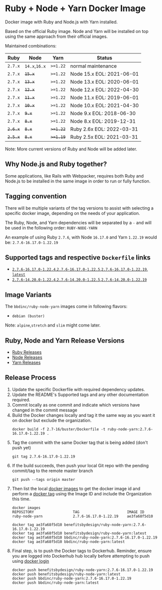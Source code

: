 # Ruby + Node + Yarn Docker Image

Docker image with Ruby and Node.js with Yarn installed.

Based on the official Ruby image. Node and Yarn will be installed on top using the same approach from their official images.

Maintained combinations:

| Ruby          | Node                          | Yarn          | Status                     |
| ------------- | ----------------------------- | ------------- | -------------------------- |
| `2.7.x`       | `14.x`,`16.x`                 | `>=1.22`      | normal maintenance         |
| `2.7.x`       | ~~`15.x`~~                    | `>=1.22`      | Node 15.x EOL: 2021-06-01  |
| `2.7.x`       | ~~`13.x`~~                    | `>=1.22`      | Node 13.x EOL: 2020-06-01  |
| `2.7.x`       | ~~`12.x`~~                    | `>=1.22`      | Node 12.x EOL: 2022-04-30  |
| `2.7.x`       | ~~`11.x`~~                    | `>=1.22`      | Node 11.x EOL: 2019-06-01  |
| `2.7.x`       | ~~`10.x`~~                    | `>=1.22`      | Node 10.x EOL: 2021-04-30  |
| `2.7.x`       | ~~`9.x`~~                     | `>=1.22`      | Node 9.x EOL: 2018-06-30   |
| `2.7.x`       | ~~`8.x`~~                     | `>=1.22`      | Node 8.x EOL: 2019-12-31   |
| ~~`2.6.x`~~   | ~~`8.x`~~                     | ~~`>=1.22`~~  | Ruby 2.6x EOL: 2022-03-31  |
| ~~`2.5.x`~~   | ~~`8.x`~~                     | ~~`>=1.19`~~  | Ruby 2.5x EOL: 2021-03-31  |

Note: More current versions of Ruby and Node will be added later.

## Why Node.js and Ruby together?

Some applications, like Rails with Webpacker, requires both Ruby and Node.js to be installed in the same image in order to run or fully function.

## Tagging convention

There will be multiple variants of the tag versions to assist with selecting a specific docker image, depending on the needs of your application.

The Ruby, Node, and Yarn dependencies will be separated by a `-` and will be used in the following order: `RUBY-NODE-YARN`

An example of using Ruby `2.7.6`, with Node `16.17.0` and Yarn `1.22.19` would be: `2.7.6-16.17.0-1.22.19`

## Supported tags and respective `Dockerfile` links

- [`2.7.6-16.17.0-1.22.4`,`2.7.6-16.17.0-1.22.5`,`2.7.6-16.17.0-1.22.19`, `latest`](https://github.com/BBD-Development/docker-ruby-node-yarn/blob/master/2.7-16/buster/Dockerfile)
- [`2.7.6-14.20.0-1.22.4`,`2.7.6-14.20.0-1.22.5`,`2.7.6-14.20.0-1.22.19`](https://github.com/BBD-Development/docker-ruby-node-yarn/blob/master/2.7-14/buster/Dockerfile)

## Image Variants

The `bbdinc/ruby-node-yarn` images come in following flavors:

- `debian (buster)`

Note: `alpine`,`stretch` and `slim` might come later.

## Ruby, Node and Yarn Release Versions
- [Ruby Releases](https://www.ruby-lang.org/en/downloads/releases/)
- [Node Releases](https://nodejs.org/en/download/releases/)
- [Yarn Releases](https://github.com/yarnpkg/yarn/releases)

## Release Process

1. Update the specific Dockerfile with required dependency updates.
2. Update the README's Supported tags and any other documentation required.
3. Commit locally as one commit and indicate which versions have changed in the commit message
4. Build the Docker changes locally and tag it the same way as you want it on docker but exclude the organization.
    ```
    docker build -f 2.7-16/buster/Dockerfile -t ruby-node-yarn:2.7.6-16.17.0-1.22.19 .
    ```
5. Tag the commit with the same Docker tag that is being added (don't push yet)
    ```
    git tag 2.7.6-16.17.0-1.22.19
    ```
6. If the build succeeds, then push your local Git repo with the pending commit/tag to the remote master branch
    ```
    git push --tags origin master
    ```
7. Then list the local [docker images](https://docs.docker.com/engine/reference/commandline/images/) to get the docker image id and perform a [docker tag](https://docs.docker.com/engine/reference/commandline/tag/) using the Image ID and include the Organization this time.
    ```
    docker images
    REPOSITORY                  TAG                      IMAGE ID
    ruby-node-yarn              2.7.6-16.17.0-1.22.19    ae3fa68f5d10

    docker tag ae3fa68f5d10 benefitsbydesign/ruby-node-yarn:2.7.6-16.17.0-1.22.19
    docker tag ae3fa68f5d10 benefitsbydesign/ruby-node-yarn:latest
    docker tag ae3fa68f5d10 bbdinc/ruby-node-yarn:2.7.6-16.17.0-1.22.19
    docker tag ae3fa68f5d10 bbdinc/ruby-node-yarn:latest
    ```
8. Final step, is to push the Docker tags to Dockerhub. Reminder, ensure you are logged into Dockerhub hub locally before attempting to push using [docker login](https://docs.docker.com/engine/reference/commandline/login/)
    ```
    docker push benefitsbydesign/ruby-node-yarn:2.7.6-16.17.0-1.22.19
    docker push benefitsbydesign/ruby-node-yarn:latest
    docker push bbdinc/ruby-node-yarn:2.7.6-16.17.0-1.22.19
    docker push bbdinc/ruby-node-yarn:latest
    ```
